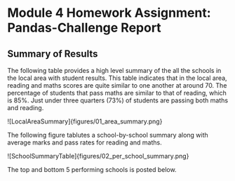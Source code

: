 # Module 4 Homework Assignment: Pandas-Challenge Report

## Summary of Results
The following table provides a high level summary of the all the schools  in the local area with student results. This table indicates that in the local area, reading and maths scores are quite similar to one another at around 70. The percentage of students that pass maths are similar to that of reading, which is 85%. Just under three quarters (73%) of students are passing both maths and reading.

![LocalAreaSummary]{figures/01_area_summary.png}

The following figure tablutes a school-by-school summary along with average marks and pass rates for reading and maths.

![SchoolSummaryTable]{figures/02_per_school_summary.png}

The top and bottom 5 performing schools is posted below.


